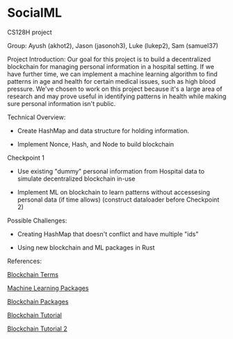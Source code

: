 # SocialML
CS128H project

Group: Ayush (akhot2), Jason (jasonoh3), Luke (lukep2), Sam (samuel37)


Project Introduction: Our goal for this project is to build a decentralized blockchain for managing personal information in a hospital setting. If we have further time, we can implement a machine learning algorithm to find patterns in age and health for certain medical issues, such as high blood pressure. We've chosen to work on this project because it's a large area of research and may prove useful in identifying patterns in health while making sure personal information isn't public.


Technical Overview: 


 - Create HashMap and data structure for holding information.

 - Implement Nonce, Hash, and Node to build blockchain
 
 Checkpoint 1
 
 - Use existing "dummy" personal information from Hospital data to simulate decentralized blockchain in-use
 
 - Implement ML on blockchain to learn patterns without accessesing personal data (if time allows) (construct dataloader before Checkpoint 2)
 

Possible Challenges:

 - Creating HashMap that doesn't conflict and have multiple "ids"
 
 - Using new blockchain and ML packages in Rust
 

References:

[Blockchain Terms](https://www.velotio.com/engineering-blog/introduction-to-blockchain-and-how-bitcoin-works)

[Machine Learning Packages](https://www.arewelearningyet.com/)

[Blockchain Packages](https://github.com/rust-in-blockchain/awesome-blockchain-rust)

[Blockchain Tutorial](https://blog.logrocket.com/how-to-build-a-blockchain-in-rust/)

[Blockchain Tutorial 2](https://blog.logrocket.com/custom-blockchain-implementation-rust-substrate/)

